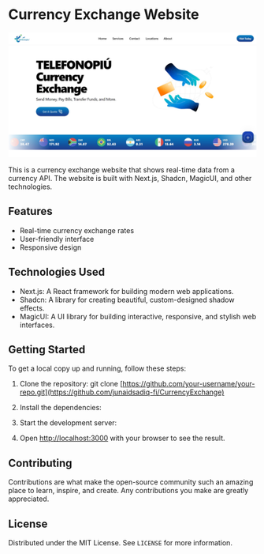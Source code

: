 # Currency Exchange Website

![Website Screenshot](./public/ScreenShot.jpeg)

This is a currency exchange website that shows real-time data from a currency API. The website is built with Next.js, Shadcn, MagicUI, and other technologies.

## Features

- Real-time currency exchange rates
- User-friendly interface
- Responsive design

## Technologies Used

- Next.js: A React framework for building modern web applications.
- Shadcn: A library for creating beautiful, custom-designed shadow effects.
- MagicUI: A UI library for building interactive, responsive, and stylish web interfaces.

## Getting Started

To get a local copy up and running, follow these steps:

1. Clone the repository:
git clone [https://github.com/your-username/your-repo.git](https://github.com/junaidsadiq-fi/CurrencyExchange)

2. Install the dependencies:

3. Start the development server:

4. Open [http://localhost:3000](http://localhost:3000) with your browser to see the result.

## Contributing

Contributions are what make the open-source community such an amazing place to learn, inspire, and create. Any contributions you make are greatly appreciated.

## License

Distributed under the MIT License. See `LICENSE` for more information.
